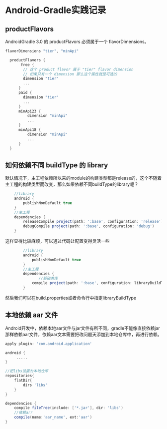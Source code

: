 # Android-Gradle实践记录

## productFlavors

AndroidGradle 3.0 的 productFlavors 必须属于一个 flavorDimensions。

```groovy
flavorDimensions "tier", "minApi"

  productFlavors {
       free {
        // 这个 product flavor 属于 "tier" flavor dimension
        // 如果只有一个 dimension 那么这个属性就是可选的
        dimension "tier"
        ...
      }
      paid {
        dimension "tier"
        ...
      }
      minApi23 {
          dimension "minApi"
          ...
      }
      minApi18 {
          dimension "minApi"
          ...
      }
  }
```

## 如何依赖不同 buildType 的 library

默认情况下，主工程依赖所以来的module的构建类型都是release的，这个不随着主工程的构建类型而改变，那么如果依赖不同buildType的library呢？

```groovy
    //library
    android {
        publishNonDefault true
    }
    //主工程
    dependencies {
        releaseCompile project(path: ':base', configuration: 'release')
        debugCompile project(path: ':base', configuration: 'debug')
    }
```

这样显得比较麻烦，可以通过代码让配置变得灵活一些

```groovy
        //library
        android {
            publishNonDefault true
        }
        //主工程
        dependencies {
               //基础类库
            compile project(path: ':base', configuration: libraryBuildType)
        }
```

然后我们可以在build.properties或者命令行中指定libraryBuildType

## 本地依赖 aar 文件

Android开发中，依赖本地aar文件与jar文件有所不同，gradle不能像直接依赖jar那样依赖aar文件，依赖aar文本需要把改问题天添加到本地仓库中，再进行依赖。

```groovy
apply plugin: 'com.android.application'

android {
     .....
}

//把libs设置为本地仓库
repositories{
    flatDir{
        dirs 'libs'
    }
}

dependencies {
    compile fileTree(include: ['*.jar'], dir: 'libs')
    //依赖arr
    compile(name:'aar_name', ext:'aar')
}
```
